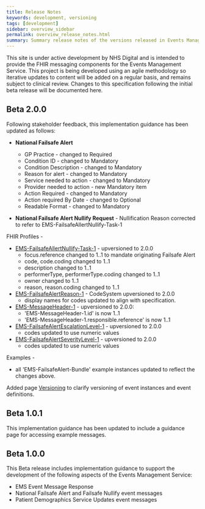 ```yaml
---
title: Release Notes
keywords: development, versioning
tags: [development]
sidebar: overview_sidebar
permalink: overview_release_notes.html
summary: Summary release notes of the versions released in Events Management Service Implementation Guide
---
```


This site is under active development by NHS Digital and is intended to provide the FHIR messaging components for the Events Management Service. This project is being developed using an agile methodology so iterative updates to content will be added on a regular basis, and remains subject to clinical review. Changes to this specification following the initial beta release will be documented here.

## Beta 2.0.0 ##
Following stakeholder feedback, this implementation guidance has been updated as follows:

 - **National Failsafe Alert** 
	- GP Practice - changed to Required
	- Condition ID - changed to Mandatory
	- Condition Description - changed to Mandatory
	- Reason for alert - changed to Mandatory
	- Service needed to action - changed to Mandatory
	- Provider needed to action - new Mandatory item
	- Action Required - changed to Mandatory
	- Action required By Date - changed to Optional
	- Readable Format - changed to Mandatory

 - **National Failsafe Alert Nullify Request** - Nullification Reason corrected to refer to EMS-FailsafeAllertNullify-Task-1

FHIR Profiles - 

- [EMS-FailsafeAllertNullify-Task-1](https://fhir.nhs.uk/STU3/StructureDefinition/EMS-FailsafeAllertNullify-Task-1) - upversioned to 2.0.0
	- focus.reference changed to 1..1 to mandate originating Failsafe Alert
	- code, code.coding changed to 1..1
	- description changed to 1..1
	- performerType, performerType.coding changed to 1..1
	- owner changed to 1..1
	- reason, reason.coding changed to 1..1
- [EMS-FailsafeAlertReason-1](https://fhir.nhs.uk/STU3/CodeSystem/EMS-FailsafeAlertReason-1) - CodeSystem upversioned to 2.0.0
	- display names for codes updated to align with specification.
- [EMS-MessageHeader-1](https://fhir.nhs.uk/STU3/StructureDefinition/EMS-MessageHeader-1) - upversioned to 2.0.0: 
	- 'EMS-MessageHeader-1.id' is now 1..1
	- 'EMS-MessageHeader-1.responsible.reference' is now 1..1
- [EMS-FailsafeAlertEscalationLevel-1](https://fhir.nhs.uk/STU3/CodeSystem/EMS-FailsafeAlertEscalationLevel-1) - upversioned to 2.0.0
	- codes updated to use numeric values
- [EMS-FailsafeAlertSeverityLevel-1](https://fhir.nhs.uk/STU3/CodeSystem/EMS-FailsafeAlertSeverityLevel-1) - upversioned to 2.0.0
	- codes updated to use numeric values

Examples - 
- all 'EMS-FailsafeAlert-Bundle' example instances updated to reflect the changes above.


Added page [Versioning](explore_event_versioning.html) to clarify versioning of event instances and event definitions.

## Beta 1.0.1 ##
This implementation guidance has been updated to include a guidance page for accessing example messages.
 
## Beta 1.0.0 ##
This Beta release includes implementation guidance to support the development of the following aspects of the Events Management Service:

- EMS Event Message Response
- National Failsafe Alert and Failsafe Nullify event messages
- Patient Demographics Service Updates event messages



